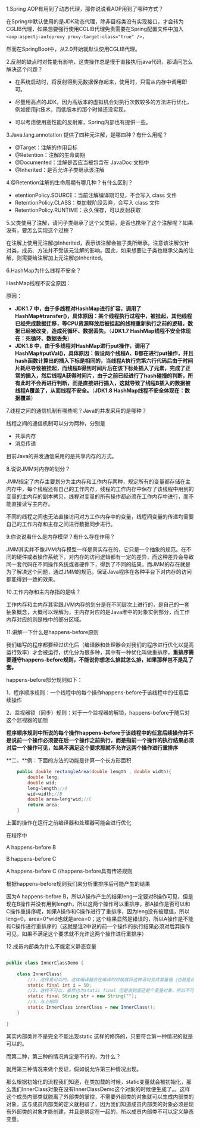 

1.Spring AOP有用到了动态代理，那你说说看AOP用到了哪种方式？

在Spring中默认使用的是JDK动态代理，除非目标类没有实现接口，才会转为CGLIB代理，如果想要强行使用CGLIB代理免责需要在Spring配置文件中加入`<aop:aspectj-autoproxy proxy-target-class="true" />`，

然而在SpringBoot中，从2.0开始就默认使用CGLIB代理。

2.反射的缺点时对性能有影响，这类操作总是慢于直接执行java代码，那请问怎么解决这个问题？

* 在系统启动时，将反射得到元数据保存起来，使用时，只需从内存中调用即可。

* 尽量用高点的JDK，因为高版本的虚拟机会对执行次数较多的方法进行优化，例如使用jit技术，而低版本的那个时候还没实现，

* 可以考虑使用高性能的反射库，Spring内部也有提供一些。

3.Java.lang.annotation 提供了四种元注解，是哪四种？有什么用呢？

- @Target：注解的作用目标
- @Retention：注解的生命周期
- @Documented：注解是否应当被包含在 JavaDoc 文档中
- @Inherited：是否允许子类继承该注解

4.@Retention注解的生命周期有哪几种？有什么区别？

- etentionPolicy.SOURCE：当前注解编译期可见，不会写入 class 文件
- RetentionPolicy.CLASS：类加载阶段丢弃，会写入 class 文件
- RetentionPolicy.RUNTIME：永久保存，可以反射获取

5.父类使用了注解，请问子类继承了这个父类后，是否也携带了这个注解呢？如果没有，要怎么实现这个过程？

在注解上使用元注解@Inherited，表示该注解会被子类所继承，注意该注解仅针对类，成员、方法并不受该元注解的影响。因此，如果想要让子类也继承父类的注解，则需要给注解加上元注解@Inherited。

6.HashMap为什么线程不安全？

HashMap线程不安全原因：

原因：

- **JDK1.7 中，由于多线程对HashMap进行扩容，调用了HashMap#transfer()，具体原因：某个线程执行过程中，被挂起，其他线程已经完成数据迁移，等CPU资源释放后被挂起的线程重新执行之前的逻辑，数据已经被改变，造成死循环、数据丢失。**（**JDK1.7 HashMap线程不安全体现在：死循环、数据丢失**）
- **JDK1.8 中，由于多线程对HashMap进行put操作，调用了HashMap#putVal()，具体原因：假设两个线程A、B都在进行put操作，并且hash函数计算出的插入下标是相同的，当线程A执行完第六行代码后由于时间片耗尽导致被挂起，而线程B得到时间片后在该下标处插入了元素，完成了正常的插入，然后线程A获得时间片，由于之前已经进行了hash碰撞的判断，所有此时不会再进行判断，而是直接进行插入，这就导致了线程B插入的数据被线程A覆盖了，从而线程不安全。**（**JDK1.8 HashMap线程不安全体现在：数据覆盖**）

7.线程之间的通信机制有哪些呢？Java的并发采用的是哪种？

线程之间的通信机制可以分为两种，分别是

- 共享内存
- 消息传递

目前Java的并发通信采用的是共享内存的方式。

8.说说JMM对内存的划分？

JMM规定了内存主要划分为主内存和工作内存两种，规定所有的变量都存储在主内存中，每个线程还有自己的工作内存，线程的工作内存中保存了该线程中用到的变量的主内存的副本拷贝，线程对变量的所有操作都必须在工作内存中进行，而不能直接读写主内存。

不同的线程之间也无法直接访问对方工作内存中的变量，线程间变量的传递均需要自己的工作内存和主存之间进行数据同步进行。



9.你说说看什么是内存模型？有什么存在作用？

JMM其实并不像JVM内存模型一样是真实存在的，它只是一个抽象的规范。在不同的硬件或者操作系统下，对内存的访问逻辑都有一定的差异，而这种差异会导致同一套代码在不同操作系统或者硬件下，得到了不同的结果，而JMM的存在就是为了解决这个问题，通过JMM的规范，保证Java程序在各种平台下对内存的访问都能得到一致的效果。



10.工作内存和主内存指的是啥？

工作内存和主内存其实跟JVM内存的划分是在不同层次上进行的，是自己的一套抽象概念，大概可以理解为，主内存对应的是Java堆中的对象实例部分，而工作内存对应的则是栈中的部分区域。

11.讲解一下什么是happens-before原则

我们编写的程序都要经过优化后（编译器和处理器会对我们的程序进行优化以提高运行效率）才会被运行，优化分为很多种，其中有一种优化叫做重排序，**重排序需要遵守happens-before规则，不能说你想怎么排就怎么排，如果那样岂不是乱了套。**

happens-before部分规则如下：

1、程序顺序规则：一个线程中的每个操作happens-before于该线程中的任意后续操作

2、监视器锁（同步）规则：对于一个监视器的解锁，happens-before于随后对这个监视器的加锁

**程序顺序规则中所说的每个操作happens-before于该线程中的任意后续操作并不是说前一个操作必须要在后一个操作之前执行，而是指前一个操作的执行结果必须对后一个操作可见，如果不满足这个要求那就不允许这两个操作进行重排序**

**二、**例：下面的方法的功能是计算一个长方形面积

```java
	public double rectangleArea(double length , double width){
		double leng;
		double wid;
		leng=length;//A
		wid=width;//B
		double area=leng*wid;//C
		return area;
	}
```

上面的操作在运行之前编译器和处理器可能会进行优化

在程序中

A happens-before B

B happens-before C

A happens-before C //happens-before具有传递规则

根据happens-before规则我们来分析重排序后可能产生的结果

因为A happens-before B，所以A操作产生的结果leng一定要对B操作可见，但是现在B操作并没有用到length，所以这两个操作可以重排序，那A操作是否可以和C操作重排序呢，如果A操作和C操作进行了重排序，因为leng没有被赋值，所以leng=0，area=0*wid也就是area=0；这个结果显然是错误的，所以A操作是不能和C操作进行重排序的（这就是注2中说的前一个操作的执行结果必须对后羿操作可见，如果不满足这个要求就不允许这两个操作进行重排序）

12.成员内部类为什么不能定义静态变量

```java

public class InnerClassDemo {
 
	class InnerClass{
		//1、这样是可以的，这样编译器会在编译的时候就将这种语句变成常量值（也就是说可以定义所有的static final + 基本数据类型）
		static final int i = 50;
		//2、这样不可以，虽然也为static final 但是说到底还是个变量对象，所以不可以这样
		static final String str = new String("");
		//3、与上相同
		static InnerClass innerClass = new InnerClass();
	}
	
}
```

其实内部类并不是完全不能出现static 这样的修饰的，只要符合第一种情况的就是可以的。

而第二种，第三种的情况肯定是不行的，为什么？

就用第三种情况来做个反证，假如说允许第三种情况出现。

那么根据初始化的流程我们知道，在类加载的时候，static变量就会被初始化，那么我们InnerClass对象在没有InnerClassDemo这个对象的时候便生成了。。这样这个成员内部类就脱离了外部类的掌控，不需要外部类的对象就可以生成内部类的对象，这与成员内部类的定义就相驳了，因为我们知道成员内部类的对象必须是现有外部类的对象才能创建，并且是绑定在一起的，所以成员内部类不可以定义静态变量。
